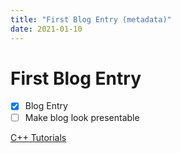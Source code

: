 ```yaml
---
title: "First Blog Entry (metadata)"
date: 2021-01-10
---
```


# First Blog Entry

- [x] Blog Entry
- [ ] Make blog look presentable

[C++ Tutorials](https://www.tutorialspoint.com/cplusplus/index.htm)
